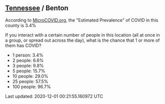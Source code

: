 
## [Tennessee](/united-states/tennessee) / Benton

According to [MicroCOVID.org](http://microcovid.org),
the "Estimated Prevalence" of COVID in this county is 3.4%

If you interact with a certain number of people in this location
(all at once in a group, or spread out across the day), what is the chance that
1 or more of them has COVID?

- 1 person: 3.4%
- 2 people: 6.6%
- 3 people: 9.8%
- 5 people: 15.7%
- 10 people: 29.0%
- 25 people: 57.5%
- 100 people: 96.7%

Last updated: 2020-12-01 00:21:55.160972 UTC
